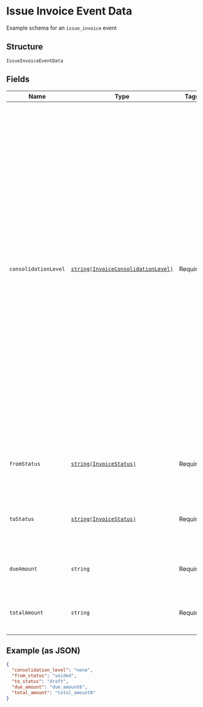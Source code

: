 
# Issue Invoice Event Data

Example schema for an `issue_invoice` event

## Structure

`IssueInvoiceEventData`

## Fields

| Name | Type | Tags | Description | Getter | Setter |
|  --- | --- | --- | --- | --- | --- |
| `consolidationLevel` | [`string(InvoiceConsolidationLevel)`](../../doc/models/invoice-consolidation-level.md) | Required | Consolidation level of the invoice, which is applicable to invoice consolidation.  It will hold one of the following values:<br><br>* "none": A normal invoice with no consolidation.<br>* "child": An invoice segment which has been combined into a consolidated invoice.<br>* "parent": A consolidated invoice, whose contents are composed of invoice segments.<br><br>"Parent" invoices do not have lines of their own, but they have subtotals and totals which aggregate the member invoice segments.<br><br>See also the [invoice consolidation documentation](https://maxio.zendesk.com/hc/en-us/articles/24252269909389-Invoice-Consolidation). | getConsolidationLevel(): string | setConsolidationLevel(string consolidationLevel): void |
| `fromStatus` | [`string(InvoiceStatus)`](../../doc/models/invoice-status.md) | Required | The status of the invoice before event occurrence. See [Invoice Statuses](https://maxio.zendesk.com/hc/en-us/articles/24252287829645-Advanced-Billing-Invoices-Overview#invoice-statuses) for more. | getFromStatus(): string | setFromStatus(string fromStatus): void |
| `toStatus` | [`string(InvoiceStatus)`](../../doc/models/invoice-status.md) | Required | The status of the invoice after event occurrence. See [Invoice Statuses](https://maxio.zendesk.com/hc/en-us/articles/24252287829645-Advanced-Billing-Invoices-Overview#invoice-statuses) for more. | getToStatus(): string | setToStatus(string toStatus): void |
| `dueAmount` | `string` | Required | Amount due on the invoice, which is `total_amount - credit_amount - paid_amount`. | getDueAmount(): string | setDueAmount(string dueAmount): void |
| `totalAmount` | `string` | Required | The invoice total, which is `subtotal_amount - discount_amount + tax_amount`.' | getTotalAmount(): string | setTotalAmount(string totalAmount): void |

## Example (as JSON)

```json
{
  "consolidation_level": "none",
  "from_status": "voided",
  "to_status": "draft",
  "due_amount": "due_amount6",
  "total_amount": "total_amount0"
}
```

